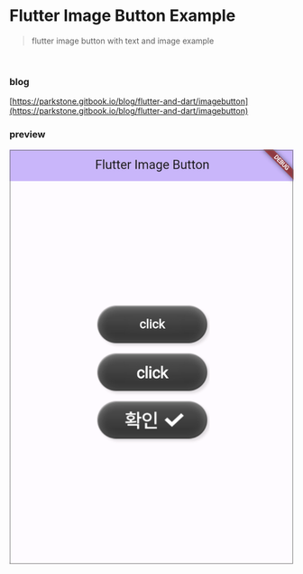 # Flutter Image Button Example

> flutter image button with text and image example

<br>

### blog
[https://parkstone.gitbook.io/blog/flutter-and-dart/imagebutton](https://parkstone.gitbook.io/blog/flutter-and-dart/imagebutton)

### preview
![3](./preview.png)<br>
